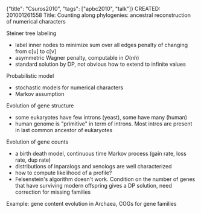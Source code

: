 {"title": "Csuros2010", "tags": ["apbc2010", "talk"]}
CREATED: 201001261558
Title: Counting along phylogenies: ancestral reconstruction of numerical characters

Steiner tree labeling
 * label inner nodes to minimize sum over all edges penalty of changing from c[u] to c[v]
 * asymmetric Wagner penalty, computable in $O(nh)$
 * standard solution by DP, not obvious how to extend to infinite values

Probabilistic model
 * stochastic models for numerical characters
 * Markov assumption

Evolution of gene structure
 * some eukaryotes have few introns (yeast), some have many (human)
 * human genome is "primitive" in term of introns. Most intros are present in last common ancestor of eukaryotes

Evolution of gene counts
 * a birth death model, continuous time Markov process (gain rate, loss rate, dup rate)
 * distributions of inparalogs and xenologs are well characterized
 * how to compute likelihood of a profile?
 * Felsenstein's algorithm doesn't work. Condition on the number of genes that have surviving modern offspring gives a DP solution, need correction for missing families

Example: gene content evolution in Archaea, COGs for gene families
